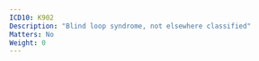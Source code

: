```yaml
---
ICD10: K902
Description: "Blind loop syndrome, not elsewhere classified"
Matters: No
Weight: 0
---
```


